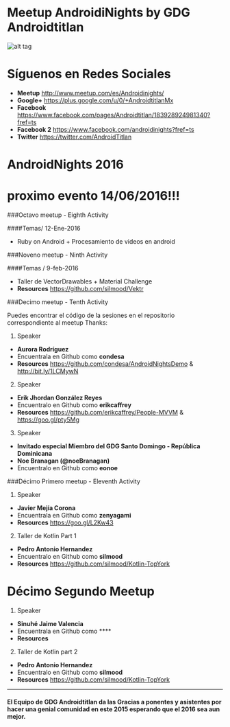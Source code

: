 # Meetup AndroidiNights by GDG Androidtitlan

![alt tag](https://img.evbuc.com/https%3A%2F%2Fimg.evbuc.com%2Fhttps%253A%252F%252Fcdn.evbuc.com%252Fimages%252F13682889%252F90195200561%252F1%252Foriginal.jpg%3Frect%3D0%252C117%252C1800%252C900%26s%3Dce1a7630b851ef28038f071799b3d216?w=1000&s=27e4843aad8e364dc977d0acee883bc3)

# Síguenos en Redes Sociales 

 * **Meetup** http://www.meetup.com/es/Androidinights/
 * **Google+** https://plus.google.com/u/0/+AndroidtitlanMx
 * **Facebook** https://www.facebook.com/pages/Androidtitlan/183928924981340?fref=ts
 * **Facebook 2** https://www.facebook.com/androidinights?fref=ts
 * **Twitter** https://twitter.com/AndroidTitlan


# AndroidNights 2016

# proximo evento 14/06/2016!!!

###Octavo meetup - Eighth Activity

####Temas/ 12-Ene-2016

* Ruby on Android + Procesamiento de videos en android

###Noveno meetup - Ninth Activity 

####Temas / 9-feb-2016 

* Taller de VectorDrawables + Material Challenge
* **Resources** https://github.com/silmood/Vektr

###Decimo meetup - Tenth Activity 

Puedes encontrar el código de la sesiones en el repositorio correspondiente al meetup 
Thanks:

1. Speaker 
  * **Aurora Rodríguez**
  * Encuentrala en Github como **condesa** 
  * **Resources** https://github.com/condesa/AndroidNightsDemo & http://bit.ly/1LCMywN
2. Speaker 
  * **Erik Jhordan González Reyes**
  * Encuentralo en Github como **erikcaffrey** 
  * **Resources** https://github.com/erikcaffrey/People-MVVM & https://goo.gl/pty5Mg
3. Speaker 
  * **Invitado especial Miembro del GDG Santo Domingo - República Dominicana**
  * **Noe Branagan (@noeBranagan)**
  * Encuentralo en Github como **eonoe** 
  
###Décimo Primero meetup - Eleventh Activity 

1. Speaker 
  * **Javier Mejía Corona**
  * Encuentrala en Github como **zenyagami**
  * **Resources** https://goo.gl/L2Kw43
  
2. Taller de Kotlin Part 1
 * **Pedro Antonio Hernandez**
 * Encuentralo en Github como **silmood** 
 * **Resources** https://github.com/silmood/Kotlin-TopYork
 
# Décimo Segundo Meetup

1. Speaker 
  * **Sinuhé Jaime Valencia**
  * Encuentrala en Github como ****
  * **Resources** 
  
2. Taller de Kotlin part 2
 * **Pedro Antonio Hernandez**
 * Encuentralo en Github como **silmood** 
 * **Resources** https://github.com/silmood/Kotlin-TopYork
  
*******************************************************************************************************



#### El Equipo de GDG Androidtitlan da las Gracias a ponentes y asistentes por hacer una genial comunidad en este 2015 esperando que el 2016 sea aun mejor.
